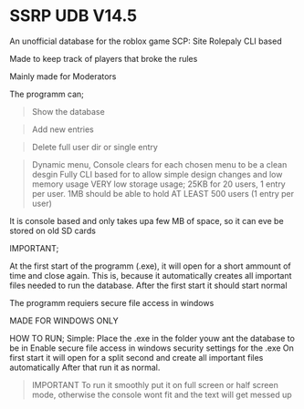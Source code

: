 # SSRP UDB V14.5

An unofficial database for the roblox game SCP: Site Rolepaly
CLI based


Made to keep track of players that broke the rules

Mainly made for Moderators

The programm can;

>Show the database

>Add new entries

>Delete full user dir or single entry

>Dynamic menu, Console clears for each chosen menu to be a clean desgin
>Fully CLI based for to allow simple design changes and low memory usage
>VERY low storage usage; 25KB for 20 users, 1 entry per user. 1MB should be able  to hold AT LEAST 500 users (1 entry per user)


It is console based and only takes upa  few MB of space, so it can eve be stored on old SD cards



IMPORTANT;

At the first start of the programm (.exe), it will open for a short ammount of time and close again. This is, because it automatically creates all important files needed to run the database. After the first start it should start normal

The programm requiers secure file access in windows

MADE FOR WINDOWS ONLY

HOW TO RUN;
Simple: Place the .exe in the folder youw ant the database to be in
Enable secure file access in windows security settings for the .exe
On first start it will open for a split second and create all important files automatically
After that run it as normal.
>IMPORTANT
>To run it smoothly put it on full screen or half screen mode, otherwise the console wont fit and the text will get messed up


